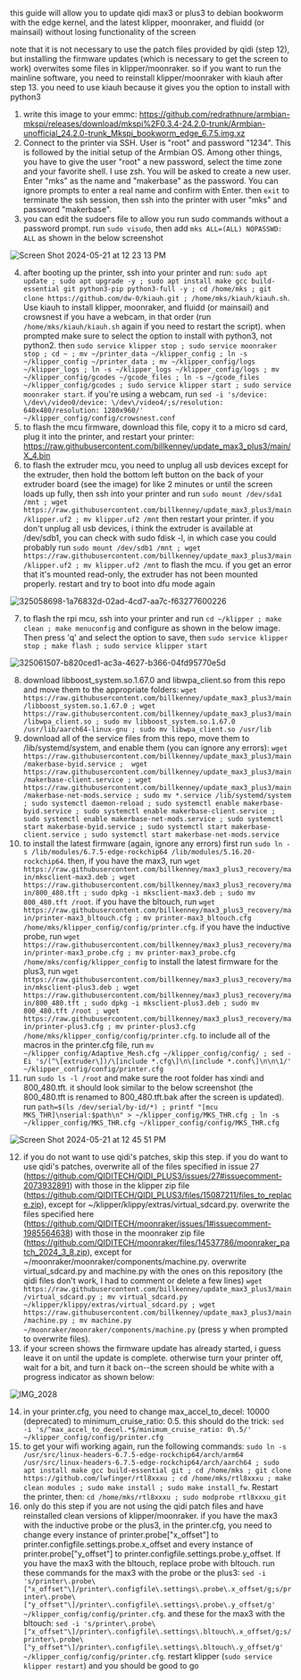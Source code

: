 this guide will allow you to update qidi max3 or plus3 to debian bookworm with the edge kernel, and the latest klipper, moonraker, and fluidd (or mainsail) without losing functionality of the screen

note that it is not necessary to use the patch files provided by qidi (step 12), but installing the firmware updates (which is necessary to get the screen to work) overwites some files in klipper/moonraker. so if you want to run the mainline software, you need to reinstall klipper/moonraker with kiauh after step 13. you need to use kiauh because it gives you the option to install with python3

1. write this image to your emmc: https://github.com/redrathnure/armbian-mkspi/releases/download/mkspi%2F0.3.4-24.2.0-trunk/Armbian-unofficial_24.2.0-trunk_Mkspi_bookworm_edge_6.7.5.img.xz
2. Connect to the printer via SSH. User is "root" and password "1234". This is followed by the initial setup of the Armbian OS. Among other things, you have to give the user "root" a new password, select the time zone and your favorite shell. I use zsh. You will be asked to create a new user. Enter "mks" as the name and "makerbase" as the password. You can ignore prompts to enter a real name and confirm with Enter. then `exit` to terminate the ssh session, then ssh into the printer with user "mks" and password "makerbase".
3. you can edit the sudoers file to allow you run sudo commands without a password prompt. run `sudo visudo`, then add `mks ALL=(ALL) NOPASSWD: ALL` as shown in the below screenshot

![Screen Shot 2024-05-21 at 12 23 13 PM](https://github.com/billkenney/update_max3_plus3/assets/30010560/ab748b47-6701-46ed-ad33-a8aa9ad79321)

4. after booting up the printer, ssh into your printer and run: `sudo apt update ; sudo apt upgrade -y ; sudo apt install make gcc build-essential git python3-pip python3-full -y ; cd /home/mks ; git clone https://github.com/dw-0/kiauh.git ; /home/mks/kiauh/kiauh.sh`. Use kiauh to install klipper, moonraker, and fluidd (or mainsail) and crowsnest if you have a webcam, in that order (run `/home/mks/kiauh/kiauh.sh` again if you need to restart the script). when prompted make sure to select the option to install with python3, not python2. then `sudo service klipper stop ; sudo service moonraker stop ; cd ~ ; mv ~/printer_data ~/klipper_config ; ln -s ~/klipper_config ~/printer_data ; mv ~/klipper_config/logs ~/klipper_logs ; ln -s ~/klipper_logs ~/klipper_config/logs ; mv ~/klipper_config/gcodes ~/gcode_files ; ln -s ~/gcode_files ~/klipper_config/gcodes ; sudo service klipper start ; sudo service moonraker start`. if you're using a webcam, run `sed -i 's/device: \/dev\/video0/device: \/dev\/video4/;s/resolution: 640x480/resolution: 1280x960/' ~/klipper_config/config/crowsnest.conf`
5. to flash the mcu firmware, download this file, copy it to a micro sd card, plug it into the printer, and restart your printer: https://raw.githubusercontent.com/billkenney/update_max3_plus3/main/X_4.bin
6. to flash the extruder mcu, you need to unplug all usb devices except for the extruder, then hold the bottom left button on the back of your extruder board (see the image) for like 2 minutes or until the screen loads up fully, then ssh into your printer and run `sudo mount /dev/sda1 /mnt ; wget https://raw.githubusercontent.com/billkenney/update_max3_plus3/main/klipper.uf2 ; mv klipper.uf2 /mnt` then restart your printer. if you don't unplug all usb devices, i think the extruder is available at /dev/sdb1, you can check with sudo fdisk -l, in which case you could probably run `sudo mount /dev/sdb1 /mnt ; wget https://raw.githubusercontent.com/billkenney/update_max3_plus3/main/klipper.uf2 ; mv klipper.uf2 /mnt` to flash the mcu. if you get an error that it's mounted read-only, the extruder has not been mounted properly. restart and try to boot into dfu mode again

![325058698-1a76832d-02ad-4cd7-aa7c-f63277600226](https://github.com/billkenney/update_max3_plus3/assets/30010560/46a879b1-d77c-468d-b7ab-371fcdcf8673)

7. to flash the rpi mcu, ssh into your printer and run `cd ~/klipper ; make clean ; make menuconfig` and configure as shown in the below image. Then press 'q' and select the option to save, then `sudo service klipper stop ; make flash ; sudo service klipper start`

![325061507-b820ced1-ac3a-4627-b366-04fd95770e5d](https://github.com/billkenney/update_max3_plus3/assets/30010560/de954ba9-a158-42d0-b564-d3a71169f4bc)

8. download libboost_system.so.1.67.0 and libwpa_client.so from this repo and move them to the appropriate folders: `wget https://raw.githubusercontent.com/billkenney/update_max3_plus3/main/libboost_system.so.1.67.0 ; wget https://raw.githubusercontent.com/billkenney/update_max3_plus3/main/libwpa_client.so ; sudo mv libboost_system.so.1.67.0 /usr/lib/aarch64-linux-gnu ; sudo mv libwpa_client.so /usr/lib`
9. download all of the service files from this repo, move them to /lib/systemd/system, and enable them (you can ignore any errors): `wget https://raw.githubusercontent.com/billkenney/update_max3_plus3/main/makerbase-byid.service ; 
wget https://raw.githubusercontent.com/billkenney/update_max3_plus3/main/makerbase-client.service ; wget https://raw.githubusercontent.com/billkenney/update_max3_plus3/main/makerbase-net-mods.service ; sudo mv *.service /lib/systemd/system ; sudo systemctl daemon-reload ; sudo systemctl enable makerbase-byid.service ; sudo systemctl enable makerbase-client.service ; sudo systemctl enable makerbase-net-mods.service ; sudo systemctl start makerbase-byid.service ; sudo systemctl start makerbase-client.service ; sudo systemctl start makerbase-net-mods.service`
10. to install the latest firmware (again, ignore any errors) first run `sudo ln -s /lib/modules/6.7.5-edge-rockchip64 /lib/modules/5.16.20-rockchip64`. then, if you have the max3, run `wget https://raw.githubusercontent.com/billkenney/max3_plus3_recovery/main/mksclient-max3.deb ; wget https://raw.githubusercontent.com/billkenney/max3_plus3_recovery/main/800_480.tft ; sudo dpkg -i mksclient-max3.deb ; sudo mv 800_480.tft /root`. if you have the bltouch, run `wget https://raw.githubusercontent.com/billkenney/max3_plus3_recovery/main/printer-max3_bltouch.cfg ; mv printer-max3_bltouch.cfg /home/mks/klipper_config/config/printer.cfg`. if you have the inductive probe, run `wget https://raw.githubusercontent.com/billkenney/max3_plus3_recovery/main/printer-max3_probe.cfg ; mv printer-max3_probe.cfg /home/mks/config/klipper_config` to install the latest firmware for the plus3, run `wget https://raw.githubusercontent.com/billkenney/max3_plus3_recovery/main/mksclient-plus3.deb ; wget https://raw.githubusercontent.com/billkenney/max3_plus3_recovery/main/800_480.tft ; sudo dpkg -i mksclient-plus3.deb ; sudo mv 800_480.tft /root ; wget https://raw.githubusercontent.com/billkenney/max3_plus3_recovery/main/printer-plus3.cfg ; mv printer-plus3.cfg /home/mks/klipper_config/config/printer.cfg`. to include all of the macros in the printer.cfg file, run `mv ~/klipper_config/Adaptive_Mesh.cfg ~/klipper_config/config/ ; sed -Ei 's/(^\[extruder\])/\[include *.cfg\]\n\[include *.conf\]\n\n\1/' ~/klipper_config/config/printer.cfg`
11. run `sudo ls -l /root` and make sure the root folder has xindi and 800_480.tft. it should look similar to the below screenshot (the 800_480.tft is renamed to 800_480.tft.bak after the screen is updated). run `path=$(ls /dev/serial/by-id/*) ; printf "[mcu MKS_THR]\nserial:$path\n" > ~/klipper_config/MKS_THR.cfg ; ln -s ~/klipper_config/MKS_THR.cfg ~/klipper_config/config/MKS_THR.cfg`

![Screen Shot 2024-05-21 at 12 45 51 PM](https://github.com/billkenney/update_max3_plus3/assets/30010560/45925ca0-fbb1-432f-952c-ab1e7268a6cb)

12. if you do not want to use qidi's patches, skip this step. if you do want to use qidi's patches, overwrite all of the files specified in issue 27 (https://github.com/QIDITECH/QIDI_PLUS3/issues/27#issuecomment-2073932891) with those in the klipper zip file (https://github.com/QIDITECH/QIDI_PLUS3/files/15087211/files_to_replace.zip), except for ~/klipper/klippy/extras/virtual_sdcard.py. overwrite the files specified here (https://github.com/QIDITECH/moonraker/issues/1#issuecomment-1985564638) with those in the moonraker zip file (https://github.com/QIDITECH/moonraker/files/14537786/moonraker_patch_2024_3_8.zip), except for ~/moonraker/moonraker/components/machine.py. overwrite virtual_sdcard.py and machine.py with the ones on this repository (the qidi files don't work, I had to comment or delete a few lines) `wget https://raw.githubusercontent.com/billkenney/update_max3_plus3/main/virtual_sdcard.py ; mv virtual_sdcard.py ~/klipper/klippy/extras/virtual_sdcard.py ; wget https://raw.githubusercontent.com/billkenney/update_max3_plus3/main/machine.py ; mv machine.py ~/moonraker/moonraker/components/machine.py` (press y when prompted to overwrite files).
13. if your screen shows the firmware update has already started, i guess leave it on until the update is complete. otherwise turn your printer off, wait for a bit, and turn it back on--the screen should be white with a progress indicator as shown below: 

![IMG_2028](https://github.com/billkenney/update_max3_plus3/assets/30010560/f5cf29b5-9c42-475f-9e84-a78b302265bf)

14. in your printer.cfg, you need to change max_accel_to_decel: 10000 (deprecated) to minimum_cruise_ratio: 0.5. this should do the trick: `sed -i 's/^max_accel_to_decel.*$/minimum_cruise_ratio: 0\.5/' ~/klipper_config/config/printer.cfg`
15. to get your wifi working again, run the following commands: `sudo ln -s /usr/src/linux-headers-6.7.5-edge-rockchip64/arch/arm64 /usr/src/linux-headers-6.7.5-edge-rockchip64/arch/aarch64 ; sudo apt install make gcc build-essential git ; cd /home/mks ; git clone https://github.com/lwfinger/rtl8xxxu ; cd /home/mks/rtl8xxxu ; make clean modules ; sudo make install ; sudo make install_fw`. Restart the printer, then: `cd /home/mks/rtl8xxxu ; sudo modprobe rtl8xxxu_git`
16. only do this step if you are not using the qidi patch files and have reinstalled clean versions of klipper/moonraker. if you have the max3 with the inductive probe or the plus3, in the printer.cfg, you need to change every instance of printer.probe["x_offset"] to printer.configfile.settings.probe.x_offset and every instance of printer.probe["y_offset"] to printer.configfile.settings.probe.y_offset. If you have the max3 with the bltouch, replace probe with bltouch. run these commands for the max3 with the probe or the plus3: `sed -i 's/printer\.probe\["x_offset"\]/printer\.configfile\.settings\.probe\.x_offset/g;s/printer\.probe\["y_offset"\]/printer\.configfile\.settings\.probe\.y_offset/g' ~/klipper_config/config/printer.cfg`. and these for the max3 with the bltouch: `sed -i 's/printer\.probe\["x_offset"\]/printer\.configfile\.settings\.bltouch\.x_offset/g;s/printer\.probe\["y_offset"\]/printer\.configfile\.settings\.bltouch\.y_offset/g' ~/klipper_config/config/printer.cfg`. restart klipper (`sudo service klipper restart`) and you should be good to go
